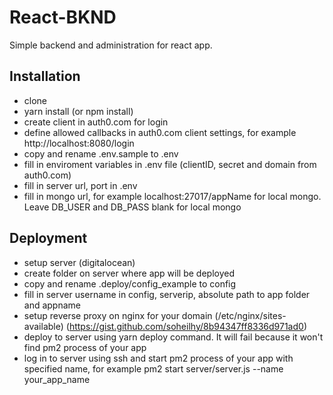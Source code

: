 # React-BKND

Simple backend and administration for react app.

## Installation

- clone
- yarn install (or npm install)
- create client in auth0.com for login
- define allowed callbacks in auth0.com client settings, for example http://localhost:8080/login
- copy and rename .env.sample to .env
- fill in enviroment variables in .env file (clientID, secret and domain from auth0.com)
- fill in server url, port in .env
- fill in mongo url, for example localhost:27017/appName for local mongo. Leave DB_USER and DB_PASS blank for local mongo


## Deployment

- setup server (digitalocean)
- create folder on server where app will be deployed
- copy and rename .deploy/config_example to config
- fill in server username in config, serverip, absolute path to app folder and appname
- setup reverse proxy on nginx for your domain (/etc/nginx/sites-available) (https://gist.github.com/soheilhy/8b94347ff8336d971ad0)
- deploy to server using yarn deploy command. It will fail because it won't find pm2 process of your app
- log in to server using ssh and start pm2 process of your app with specified name, for example pm2 start server/server.js --name your_app_name
